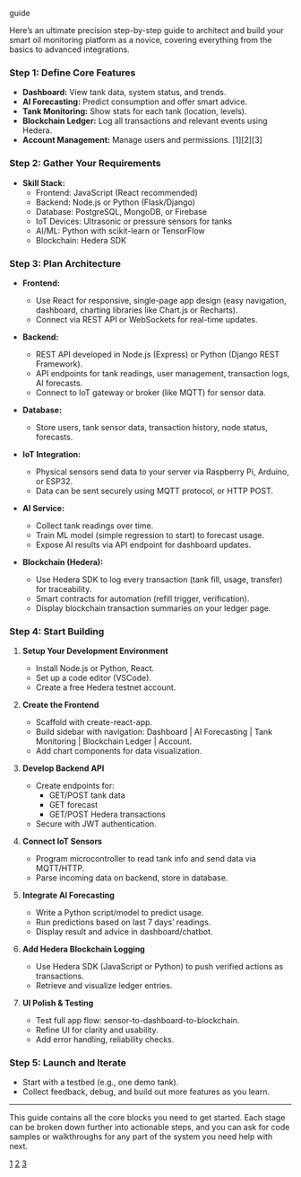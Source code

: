 guide

Here’s an ultimate precision step-by-step guide to architect and build your smart oil monitoring platform as a novice, covering everything from the basics to advanced integrations.

### Step 1: Define Core Features

- **Dashboard:** View tank data, system status, and trends.
- **AI Forecasting:** Predict consumption and offer smart advice.
- **Tank Monitoring:** Show stats for each tank (location, levels).
- **Blockchain Ledger:** Log all transactions and relevant events using Hedera.
- **Account Management:** Manage users and permissions.
[1][2][3]

### Step 2: Gather Your Requirements

- **Skill Stack:**
  - Frontend: JavaScript (React recommended)
  - Backend: Node.js or Python (Flask/Django)
  - Database: PostgreSQL, MongoDB, or Firebase
  - IoT Devices: Ultrasonic or pressure sensors for tanks
  - AI/ML: Python with scikit-learn or TensorFlow
  - Blockchain: Hedera SDK

### Step 3: Plan Architecture

- **Frontend:**  
  - Use React for responsive, single-page app design (easy navigation, dashboard, charting libraries like Chart.js or Recharts).
  - Connect via REST API or WebSockets for real-time updates.

- **Backend:**  
  - REST API developed in Node.js (Express) or Python (Django REST Framework).
  - API endpoints for tank readings, user management, transaction logs, AI forecasts.
  - Connect to IoT gateway or broker (like MQTT) for sensor data.

- **Database:**  
  - Store users, tank sensor data, transaction history, node status, forecasts.

- **IoT Integration:**  
  - Physical sensors send data to your server via Raspberry Pi, Arduino, or ESP32.
  - Data can be sent securely using MQTT protocol, or HTTP POST.

- **AI Service:**  
  - Collect tank readings over time.
  - Train ML model (simple regression to start) to forecast usage.
  - Expose AI results via API endpoint for dashboard updates.

- **Blockchain (Hedera):**  
  - Use Hedera SDK to log every transaction (tank fill, usage, transfer) for traceability.
  - Smart contracts for automation (refill trigger, verification).
  - Display blockchain transaction summaries on your ledger page.

### Step 4: Start Building

1. **Setup Your Development Environment**
   - Install Node.js or Python, React.
   - Set up a code editor (VSCode).
   - Create a free Hedera testnet account.

2. **Create the Frontend**
   - Scaffold with create-react-app.
   - Build sidebar with navigation: Dashboard | AI Forecasting | Tank Monitoring | Blockchain Ledger | Account.
   - Add chart components for data visualization.

3. **Develop Backend API**
   - Create endpoints for:
     - GET/POST tank data
     - GET forecast
     - GET/POST Hedera transactions
   - Secure with JWT authentication.

4. **Connect IoT Sensors**
   - Program microcontroller to read tank info and send data via MQTT/HTTP.
   - Parse incoming data on backend, store in database.

5. **Integrate AI Forecasting**
   - Write a Python script/model to predict usage.
   - Run predictions based on last 7 days’ readings.
   - Display result and advice in dashboard/chatbot.

6. **Add Hedera Blockchain Logging**
   - Use Hedera SDK (JavaScript or Python) to push verified actions as transactions.
   - Retrieve and visualize ledger entries.

7. **UI Polish & Testing**
   - Test full app flow: sensor-to-dashboard-to-blockchain.
   - Refine UI for clarity and usability.
   - Add error handling, reliability checks.

### Step 5: Launch and Iterate

- Start with a testbed (e.g., one demo tank).
- Collect feedback, debug, and build out more features as you learn.

***

This guide contains all the core blocks you need to get started. Each stage can be broken down further into actionable steps, and you can ask for code samples or walkthroughs for any part of the system you need help with next.

[1](https://ppl-ai-file-upload.s3.amazonaws.com/web/direct-files/attachments/images/115808075/5eb0fc5c-bcd3-4bd4-b799-725708d0dfbe/image.jpeg)
[2](https://ppl-ai-file-upload.s3.amazonaws.com/web/direct-files/attachments/images/115808075/dc42bd7f-5da0-4c36-ae06-2e1eea8a246d/image.jpeg)
[3](https://ppl-ai-file-upload.s3.amazonaws.com/web/direct-files/attachments/images/115808075/41fca8f9-d8be-4382-88a9-fdb9b8741639/image.jpeg)